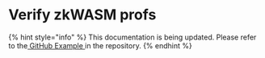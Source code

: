 # Verify zkWASM profs

{% hint style="info" %}
This documentation is being updated. Please refer to the[ GitHub Example ](https://github.com/iotexproject/w3bstream/tree/develop/examples/zkwasm-circuit)in the repository.
{% endhint %}
